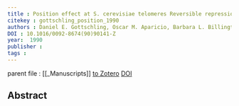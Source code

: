 ```yaml
---
title : Position effect at S. cerevisiae telomeres Reversible repression of Pol II transcription
citekey : gottschling_position_1990
authors : Daniel E. Gottschling, Oscar M. Aparicio, Barbara L. Billington, Virginia A. Zakian
DOI : 10.1016/0092-8674(90)90141-Z
year:  1990
publisher : 
tags : 
---
```

parent file : [[_Manuscripts]]
[to Zotero](zotero://select/items/@gottschling_position_1990) [DOI](https://doi.org/10.1016/0092-8674(90)90141-Z)

Abstract
---


